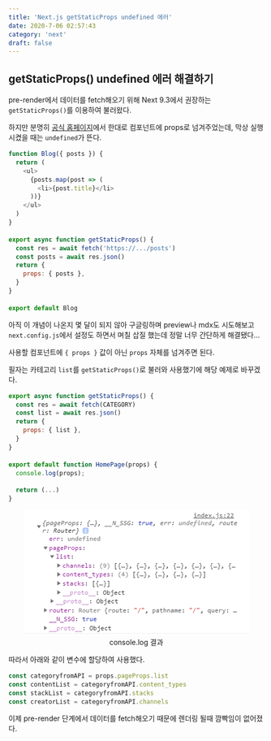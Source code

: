 ```yaml
---
title: 'Next.js getStaticProps undefined 에러'
date: 2020-7-06 02:57:43
category: 'next'
draft: false
---
```


## getStaticProps() undefined 에러 해결하기

pre-render에서 데이터를 fetch해오기 위해 Next 9.3에서 권장하는 `getStaticProps()`를 이용하여 불러왔다.

하지만 분명히 [공식 홈페이지](https://nextjs.org/docs/basic-features/data-fetching#getstaticprops-static-generation)에서 한대로 컴포넌트에 props로 넘겨주었는데, 막상 실행시켰을 때는 `undefined`가 뜬다.

```js
function Blog({ posts }) {
  return (
    <ul>
      {posts.map(post => (
        <li>{post.title}</li>
      ))}
    </ul>
  )
}

export async function getStaticProps() {
  const res = await fetch('https://.../posts')
  const posts = await res.json()
  return {
    props: { posts },
  }
}

export default Blog
```

아직 이 개념이 나온지 몇 달이 되지 않아 구글링하며 preview나 mdx도 시도해보고 `next.config.js`에서 설정도 하면서 며칠 삽질 했는데 정말 너무 간단하게 해결됐다...

사용할 컴포넌트에 `{ props }` 값이 아닌 `props` 자체를 넘겨주면 된다.

필자는 카테고리 `list`를 `getStaticProps()`로 불러와 사용했기에 해당 예제로 바꾸겠다.

```js
export async function getStaticProps() {
  const res = await fetch(CATEGORY)
  const list = await res.json()
  return {
    props: { list },
  }
}

export default function HomePage(props) {
  console.log(props);

  return (...)
}
```

<p style="text-align: center; font-size: 14px;"><img src="./images/getStaticProps/01.png" />
console.log 결과
</p>

따라서 아래와 같이 변수에 할당하여 사용했다.

```js
const categoryfromAPI = props.pageProps.list
const contentList = categoryfromAPI.content_types
const stackList = categoryfromAPI.stacks
const creatorList = categoryfromAPI.channels
```

이제 pre-render 단계에서 데이터를 fetch해오기 때문에 렌더링 될때 깜빡임이 없어졌다.
